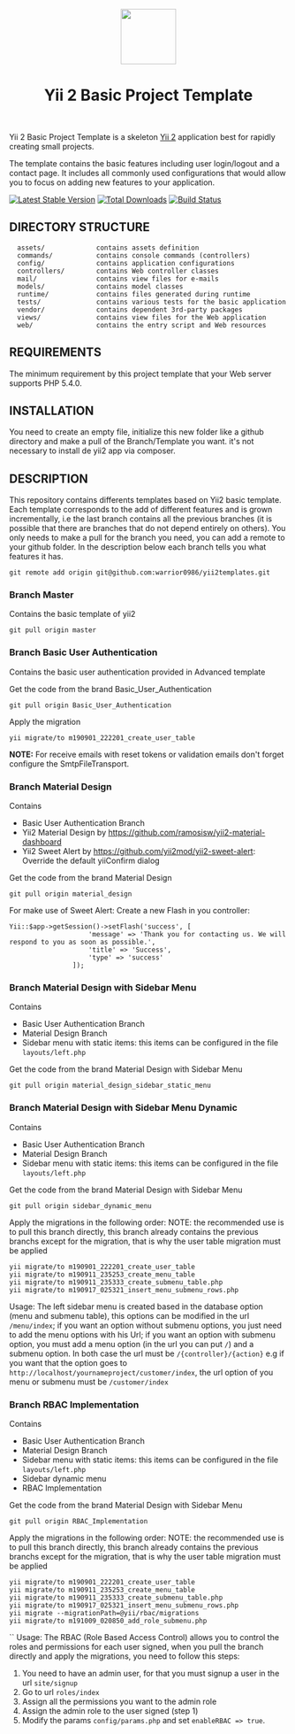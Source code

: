 <p align="center">
    <a href="https://github.com/yiisoft" target="_blank">
        <img src="https://avatars0.githubusercontent.com/u/993323" height="100px">
    </a>
    <h1 align="center">Yii 2 Basic Project Template</h1>
    <br>
</p>

Yii 2 Basic Project Template is a skeleton [Yii 2](http://www.yiiframework.com/) application best for
rapidly creating small projects.

The template contains the basic features including user login/logout and a contact page.
It includes all commonly used configurations that would allow you to focus on adding new
features to your application.

[![Latest Stable Version](https://img.shields.io/packagist/v/yiisoft/yii2-app-basic.svg)](https://packagist.org/packages/yiisoft/yii2-app-basic)
[![Total Downloads](https://img.shields.io/packagist/dt/yiisoft/yii2-app-basic.svg)](https://packagist.org/packages/yiisoft/yii2-app-basic)
[![Build Status](https://travis-ci.org/yiisoft/yii2-app-basic.svg?branch=master)](https://travis-ci.org/yiisoft/yii2-app-basic)

DIRECTORY STRUCTURE
-------------------

      assets/             contains assets definition
      commands/           contains console commands (controllers)
      config/             contains application configurations
      controllers/        contains Web controller classes
      mail/               contains view files for e-mails
      models/             contains model classes
      runtime/            contains files generated during runtime
      tests/              contains various tests for the basic application
      vendor/             contains dependent 3rd-party packages
      views/              contains view files for the Web application
      web/                contains the entry script and Web resources



REQUIREMENTS
------------

The minimum requirement by this project template that your Web server supports PHP 5.4.0.


INSTALLATION
------------

You need to create an empty file, initialize this new folder like a github directory and make a pull of the Branch/Template you want. it's not necessary to install de yii2 app via composer.

DESCRIPTION
-----------

This repository contains differents templates based on Yii2 basic template. Each template corresponds to the add of different features and is grown incrementally, i.e the last branch contains all the previous branches (it is possible that there are branches that do not depend entirely on others). You only needs to make a pull for the branch you need, you can add a remote to your github folder. In the description below each branch tells you what features it has.

~~~
git remote add origin git@github.com:warrior0986/yii2templates.git
~~~

### Branch Master
Contains the basic template of yii2

~~~
git pull origin master
~~~

### Branch Basic User Authentication
Contains the basic user authentication provided in Advanced template

Get the code from the brand Basic_User_Authentication
~~~
git pull origin Basic_User_Authentication
~~~

Apply the migration
~~~
yii migrate/to m190901_222201_create_user_table
~~~
**NOTE:** 
For receive emails with reset tokens or validation emails don't forget configure the SmtpFileTransport.

### Branch Material Design
Contains

- Basic User Authentication Branch
- Yii2 Material Design by https://github.com/ramosisw/yii2-material-dashboard
- Yii2 Sweet Alert by https://github.com/yii2mod/yii2-sweet-alert: Override the default yiiConfirm dialog

Get the code from the brand Material Design
~~~
git pull origin material_design
~~~

For make use of Sweet Alert: Create a new Flash in you controller:

~~~
Yii::$app->getSession()->setFlash('success', [
                    'message' => 'Thank you for contacting us. We will respond to you as soon as possible.',
                    'title' => 'Success',
                    'type' => 'success'
                ]);
~~~

### Branch Material Design with Sidebar Menu
Contains

- Basic User Authentication Branch
- Material Design Branch
- Sidebar menu with static items: this items can be configured in the file `layouts/left.php`

Get the code from the brand Material Design with Sidebar Menu
~~~
git pull origin material_design_sidebar_static_menu
~~~

### Branch Material Design with Sidebar Menu Dynamic
Contains

- Basic User Authentication Branch
- Material Design Branch
- Sidebar menu with static items: this items can be configured in the file `layouts/left.php`

Get the code from the brand Material Design with Sidebar Menu
~~~
git pull origin sidebar_dynamic_menu
~~~

Apply the migrations in the following order:
NOTE: the recommended use is to pull this branch directly, this branch already contains the previous branchs except for the migration, that is why the user table migration must be applied
~~~
yii migrate/to m190901_222201_create_user_table
yii migrate/to m190911_235253_create_menu_table
yii migrate/to m190911_235333_create_submenu_table.php
yii migrate/to m190917_025321_insert_menu_submenu_rows.php
~~~

Usage:
The left sidebar menu is created based in the database option (menu and submenu table), this options can be modified in the url `/menu/index`; if you want an option without submenu options, you just need to add the menu options with his Url; if you want an option with submenu option, you must add a menu option (in the url you can put `/`) and a submenu option. In both case the url must be `/{controller}/{action}` e.g if you want that the option goes to `http://localhost/yournameproject/customer/index`, the url option of you menu or submenu must be `/customer/index`

### Branch RBAC Implementation
Contains

- Basic User Authentication Branch
- Material Design Branch
- Sidebar menu with static items: this items can be configured in the file `layouts/left.php`
- Sidebar dynamic menu
- RBAC Implementation

Get the code from the brand Material Design with Sidebar Menu
~~~
git pull origin RBAC_Implementation
~~~

Apply the migrations in the following order:
NOTE: the recommended use is to pull this branch directly, this branch already contains the previous branchs except for the migration, that is why the user table migration must be applied
~~~
yii migrate/to m190901_222201_create_user_table
yii migrate/to m190911_235253_create_menu_table
yii migrate/to m190911_235333_create_submenu_table.php
yii migrate/to m190917_025321_insert_menu_submenu_rows.php
yii migrate --migrationPath=@yii/rbac/migrations
yii migrate/to m191009_020850_add_role_submenu.php
~~~
``
Usage:
The RBAC (Role Based Access Control) allows you to control the roles and permissions for each user signed, when you pull the branch directly and apply the migrations, you need to follow this steps:
1. You need to have an admin user, for that you must signup a user in the url `site/signup`
2. Go to url `roles/index`
3. Assign all the permissions you want to the admin role
4. Assign the admin role to the user signed (step 1)
5. Modify the params `config/params.php` and set `enableRBAC => true`.
<!-- 
If you do not have [Composer](http://getcomposer.org/), you may install it by following the instructions
at [getcomposer.org](http://getcomposer.org/doc/00-intro.md#installation-nix).

You can then install this project template using the following command:

~~~
composer create-project --prefer-dist yiisoft/yii2-app-basic basic
~~~

Now you should be able to access the application through the following URL, assuming `basic` is the directory
directly under the Web root.

~~~
http://localhost/basic/web/
~~~

### Install from an Archive File

Extract the archive file downloaded from [yiiframework.com](http://www.yiiframework.com/download/) to
a directory named `basic` that is directly under the Web root.

Set cookie validation key in `config/web.php` file to some random secret string:

```php
'request' => [
    // !!! insert a secret key in the following (if it is empty) - this is required by cookie validation
    'cookieValidationKey' => '<secret random string goes here>',
],
```

You can then access the application through the following URL:

~~~
http://localhost/basic/web/
~~~


### Install with Docker

Update your vendor packages

    docker-compose run --rm php composer update --prefer-dist
    
Run the installation triggers (creating cookie validation code)

    docker-compose run --rm php composer install    
    
Start the container

    docker-compose up -d
    
You can then access the application through the following URL:

    http://127.0.0.1:8000

**NOTES:** 
- Minimum required Docker engine version `17.04` for development (see [Performance tuning for volume mounts](https://docs.docker.com/docker-for-mac/osxfs-caching/))
- The default configuration uses a host-volume in your home directory `.docker-composer` for composer caches


CONFIGURATION
-------------

### Database

Edit the file `config/db.php` with real data, for example:

```php
return [
    'class' => 'yii\db\Connection',
    'dsn' => 'mysql:host=localhost;dbname=yii2basic',
    'username' => 'root',
    'password' => '1234',
    'charset' => 'utf8',
];
```

**NOTES:**
- Yii won't create the database for you, this has to be done manually before you can access it.
- Check and edit the other files in the `config/` directory to customize your application as required.
- Refer to the README in the `tests` directory for information specific to basic application tests.


TESTING
-------

Tests are located in `tests` directory. They are developed with [Codeception PHP Testing Framework](http://codeception.com/).
By default there are 3 test suites:

- `unit`
- `functional`
- `acceptance`

Tests can be executed by running

```
vendor/bin/codecept run
```

The command above will execute unit and functional tests. Unit tests are testing the system components, while functional
tests are for testing user interaction. Acceptance tests are disabled by default as they require additional setup since
they perform testing in real browser. 


### Running  acceptance tests

To execute acceptance tests do the following:  

1. Rename `tests/acceptance.suite.yml.example` to `tests/acceptance.suite.yml` to enable suite configuration

2. Replace `codeception/base` package in `composer.json` with `codeception/codeception` to install full featured
   version of Codeception

3. Update dependencies with Composer 

    ```
    composer update  
    ```

4. Download [Selenium Server](http://www.seleniumhq.org/download/) and launch it:

    ```
    java -jar ~/selenium-server-standalone-x.xx.x.jar
    ```

    In case of using Selenium Server 3.0 with Firefox browser since v48 or Google Chrome since v53 you must download [GeckoDriver](https://github.com/mozilla/geckodriver/releases) or [ChromeDriver](https://sites.google.com/a/chromium.org/chromedriver/downloads) and launch Selenium with it:

    ```
    # for Firefox
    java -jar -Dwebdriver.gecko.driver=~/geckodriver ~/selenium-server-standalone-3.xx.x.jar
    
    # for Google Chrome
    java -jar -Dwebdriver.chrome.driver=~/chromedriver ~/selenium-server-standalone-3.xx.x.jar
    ``` 
    
    As an alternative way you can use already configured Docker container with older versions of Selenium and Firefox:
    
    ```
    docker run --net=host selenium/standalone-firefox:2.53.0
    ```

5. (Optional) Create `yii2_basic_tests` database and update it by applying migrations if you have them.

   ```
   tests/bin/yii migrate
   ```

   The database configuration can be found at `config/test_db.php`.


6. Start web server:

    ```
    tests/bin/yii serve
    ```

7. Now you can run all available tests

   ```
   # run all available tests
   vendor/bin/codecept run

   # run acceptance tests
   vendor/bin/codecept run acceptance

   # run only unit and functional tests
   vendor/bin/codecept run unit,functional
   ```

### Code coverage support

By default, code coverage is disabled in `codeception.yml` configuration file, you should uncomment needed rows to be able
to collect code coverage. You can run your tests and collect coverage with the following command:

```
#collect coverage for all tests
vendor/bin/codecept run -- --coverage-html --coverage-xml

#collect coverage only for unit tests
vendor/bin/codecept run unit -- --coverage-html --coverage-xml

#collect coverage for unit and functional tests
vendor/bin/codecept run functional,unit -- --coverage-html --coverage-xml
```

You can see code coverage output under the `tests/_output` directory. -->
